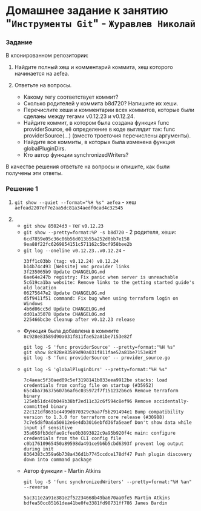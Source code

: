 # Домашнее задание к занятию "`Инструменты Git`" - `Журавлев Николай`

### Задание

В клонированном репозитории:

1. Найдите полный хеш и комментарий коммита, хеш которого начинается на aefea.

2. Ответьте на вопросы.
    * Какому тегу соответствует коммит?
    * Сколько родителей у коммита b8d720? Напишите их хеши.
    * Перечислите хеши и комментарии всех коммитов, которые были сделаны между тегами v0.12.23 и v0.12.24.
    * Найдите коммит, в котором была создана функция func providerSource, её определение в коде выглядит так: func providerSource(...) (вместо троеточия перечислены аргументы).
    * Найдите все коммиты, в которых была изменена функция globalPluginDirs.
    * Кто автор функции synchronizedWriters?

В качестве решения ответьте на вопросы и опишите, как были получены эти ответы.

### Решение 1
1. `git show --quiet --format="%H %s" aefea` - хеш `aefead2207ef7e2aa5dc81a34aedf0cad4c32545`


2.
    * `git show 85024d3` - тег `v0.12.23`
    * `git show --pretty=format:%P -s b8d720` - 2 родителя, хеши: `6cd7859e05c36c06b56d013b55a252d0bb7e158 9ea88f22fc6269854151c571162c5bcf958bee2b`
    * `git log --oneline v0.12.23..v0.12.24` - 
      ```
      33ff1c03bb (tag: v0.12.24) v0.12.24
      b14b74c493 [Website] vmc provider links
      3f235065b9 Update CHANGELOG.md
      6ae64e247b registry: Fix panic when server is unreachable
      5c619ca1ba website: Remove links to the getting started guide's old location
      06275647e2 Update CHANGELOG.md
      d5f9411f51 command: Fix bug when using terraform login on Windows
      4b6d06cc5d Update CHANGELOG.md
      dd01a35078 Update CHANGELOG.md
      225466bc3e Cleanup after v0.12.23 release
      ```
    * Функция была добавлена в коммите `8c928e83589d90a031f811fae52a81be7153e82f`
      ```
      git log -S 'func providerSource' --pretty=format:"%H %s"
      git show 8c928e83589d90a031f811fae52a81be7153e82f
      git log -S 'func providerSource' -- provider_source.go
      ```
    * `git log -S 'globalPluginDirs' --pretty=format:"%H %s"`
      ```
      7c4aeac5f30aed09c5ef3198141b033eea9912be stacks: load credentials from config file on startup (#35952)
      65c4ba736375607b6af6c035972f7f151232b6c6 Remove terraform binary
      125eb51dc40b049b38bf2ed11c32c6f594c8ef96 Remove accidentally-committed binary
      22c121df8631c4499d070329c9aa7f5b291494e1 Bump compatibility version to 1.3.0 for terraform core release (#30988)
      7c7e5d8f0a6a50812e6e4db3016ebfd36fa5eaef Don't show data while input if sensitive
      35a058fb3ddfae9cfee0b3893822c9a95b920f4c main: configure credentials from the CLI config file
      c0b17610965450a89598da491ce9b6b5cbd6393f prevent log output during init
      8364383c359a6b738a436d1b7745ccdce178df47 Push plugin discovery down into command package
      ```
    * Автор функции - Martin Atkins
      ```
      git log -S 'func synchronizedWriters' --pretty=format:"%H %an" --reverse

      5ac311e2a91e381e2f52234668b49ba670aa0fe5 Martin Atkins
      bdfea50cc85161dea41be0fe3381fd98731ff786 James Bardin
      ```
